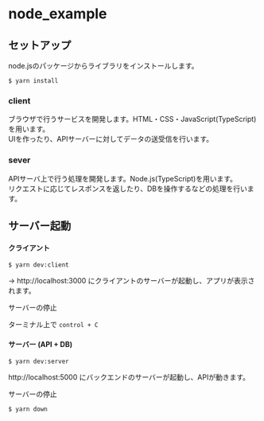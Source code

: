 # node_example

## セットアップ
node.jsのパッケージからライブラリをインストールします。

```
$ yarn install
```

### client
ブラウザで行うサービスを開発します。HTML・CSS・JavaScript(TypeScript)を用います。  
UIを作ったり、APIサーバーに対してデータの送受信を行います。

### sever
APIサーバ上で行う処理を開発します。Node.js(TypeScript)を用います。  
リクエストに応じてレスポンスを返したり、DBを操作するなどの処理を行います。



## サーバー起動
#### クライアント
```
$ yarn dev:client
```
→ http://localhost:3000 にクライアントのサーバーが起動し、アプリが表示されます。

サーバーの停止

ターミナル上で `control + C`


#### サーバー (API + DB)
```
$ yarn dev:server
```

http://localhost:5000 にバックエンドのサーバーが起動し、APIが動きます。

サーバーの停止

```
$ yarn down
```
